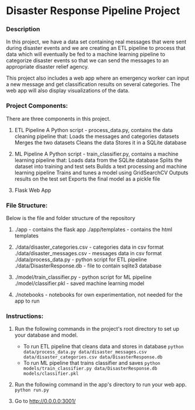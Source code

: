 # Disaster Response Pipeline Project

### Description
In this project, we have a data set containing real messages that were sent during disaster events and we are creating an ETL pipeline to process that data which will eventually be fed to a machine learning pipeline to categorize disaster events so that we can send the messages to an appropriate disaster relief agency.

This project also includes a web app where an emergency worker can input a new message and get classification results on several categories. The web app will also display visualizations of the data.


### Project Components:
There are three components in this project.

1. ETL Pipeline
    A Python script - process_data.py, contains the data cleaning pipeline that:
        Loads the messages and categories datasets
        Merges the two datasets
        Cleans the data
        Stores it in a SQLite database

2. ML Pipeline
    A Python script - train_classifier.py, contains a machine learning pipeline that:
	Loads data from the SQLite database
	Splits the dataset into training and test sets
	Builds a text processing and machine learning pipeline
	Trains and tunes a model using GridSearchCV
	Outputs results on the test set
	Exports the final model as a pickle file

3. Flask Web App


### File Structure:
Below is the file and folder structure of the repository

1. ./app - contains the flask app
   ./app/templates - contains the html templates

2. ./data/disaster_categories.csv - categories data in csv format
   ./data/disaster_messages.csv - messages data in csv format
   ./data/process_data.py - python script for ETL pipeline
   ./data/DisasterResponse.db - file to contain sqlite3 database

3. ./model/train_classifier.py - python script for ML pipeline
   ./model/classifier.pkl - saved machine learning model

4. ./notebooks - notebooks for own experimentation, not needed for the app to run


### Instructions:
1. Run the following commands in the project's root directory to set up your database and model.

    - To run ETL pipeline that cleans data and stores in database
        `python data/process_data.py data/disaster_messages.csv data/disaster_categories.csv data/DisasterResponse.db`
    - To run ML pipeline that trains classifier and saves
        `python models/train_classifier.py data/DisasterResponse.db models/classifier.pkl`

2. Run the following command in the app's directory to run your web app.
    `python run.py`

3. Go to http://0.0.0.0:3001/


